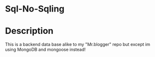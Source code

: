 # Sql-No-Sqling

# Description 
 <p> This is a backend data base alike to my "Mr.blogger" repo but except im using MongoDB and mongoose instead!</p>